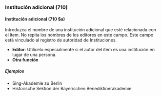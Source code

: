 ### Institución adicional (710)

#### Institución adicional (710 $a)
Introduzca el nombre de una institución adicional que esté relacionada con el ítem. No repita los nombres de los editores en este campo. Este campo está vinculado al registro de autoridad de Instituciones.

- **Editor**: Utilícelo especialmente si el autor del ítem es una institución en lugar de una persona.
- **Otra función**

##### Ejemplos  
- Sing-Akademie zu Berlin   
- Historische Sektion der Bayerischen Benediktinerakademie
